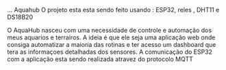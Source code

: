 ...
Aquahub 
O projeto esta esta sendo feito usando : ESP32, reles , DHT11 e DS18B20 

O AquaHub nasceu com uma necessidade de  controle e automação dos meus aquarios e terrairos. A ideia é que ele seja uma aplicação web  onde consiga automatizar a maioria das rotinas e ter acesso um dashboard que tera as informaçoes detalhadas dos sensores.
A comunicação do ESP32 com a aplicação esta sendo realizada atravez do protocolo MQTT 



